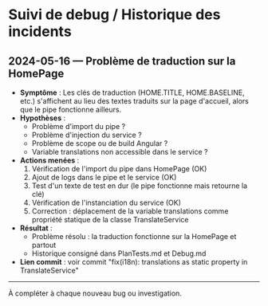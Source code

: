 # Suivi de debug / Historique des incidents

## 2024-05-16 — Problème de traduction sur la HomePage

- **Symptôme** : Les clés de traduction (HOME.TITLE, HOME.BASELINE, etc.) s'affichent au lieu des textes traduits sur la page d'accueil, alors que le pipe fonctionne ailleurs.
- **Hypothèses** :
  - Problème d'import du pipe ?
  - Problème d'injection du service ?
  - Problème de scope ou de build Angular ?
  - Variable translations non accessible dans le service ?
- **Actions menées** :
  1. Vérification de l'import du pipe dans HomePage (OK)
  2. Ajout de logs dans le pipe et le service (OK)
  3. Test d'un texte de test en dur (le pipe fonctionne mais retourne la clé)
  4. Vérification de l'instanciation du service (OK)
  5. Correction : déplacement de la variable translations comme propriété statique de la classe TranslateService
- **Résultat** :
  - Problème résolu : la traduction fonctionne sur la HomePage et partout
  - Historique consigné dans PlanTests.md et Debug.md
- **Lien commit** : voir commit "fix(i18n): translations as static property in TranslateService"

---

À compléter à chaque nouveau bug ou investigation. 